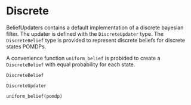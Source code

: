 # Discrete 

BeliefUpdaters contains a default implementation of a discrete bayesian filter. The updater is defined with the `DiscreteUpdater` type. The `DiscreteBelief` type is provided to represent discrete beliefs for discrete states POMDPs. 

A convenience function `uniform_belief` is probided to create a `DiscreteBelief` with equal probability for each state. 

```@docs 
DiscreteBelief
```

```@docs
DiscreteUpdater
```

```@docs
uniform_belief(pomdp)
```